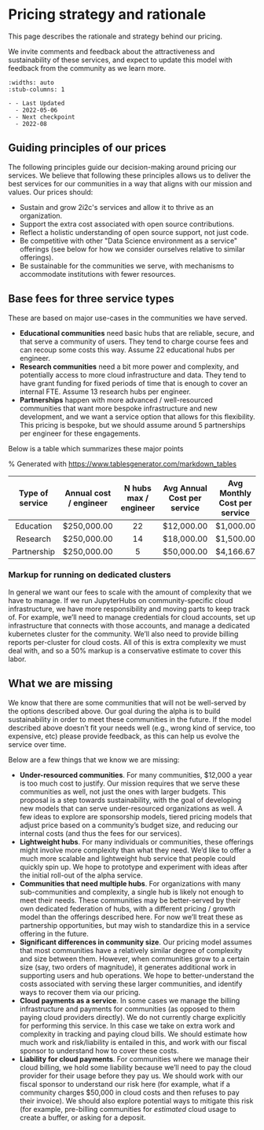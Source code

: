 # Pricing strategy and rationale

This page describes the rationale and strategy behind our pricing.

We invite comments and feedback about the attractiveness and sustainability of these services, and expect to update this model with feedback from the community as we learn more.

```{list-table}
:widths: auto
:stub-columns: 1

- - Last Updated
  - 2022-05-06
- - Next checkpoint
  - 2022-08
```

## Guiding principles of our prices

The following principles guide our decision-making around pricing our services.
We believe that following these principles allows us to deliver the best services for our communities in a way that aligns with our mission and values.
Our prices should:

- Sustain and grow 2i2c's services and allow it to thrive as an organization.
- Support the extra cost associated with open source contributions.
- Reflect a holistic understanding of open source support, not just code.
- Be competitive with other "Data Science environment as a service" offerings (see below for how we consider ourselves relative to similar offerings).
- Be sustainable for the communities we serve, with mechanisms to accommodate institutions with fewer resources.


## Base fees for three service types

These are based on major use-cases in the communities we have served.

- **Educational communities** need basic hubs that are reliable, secure, and that serve a community of users. They tend to charge course fees and can recoup some costs this way. Assume 22 educational hubs per engineer.
- **Research communities** need a bit more power and complexity, and potentially access to more cloud infrastructure and data. They tend to have grant funding for fixed periods of time that is enough to cover an internal FTE. Assume 13 research hubs per engineer.
- **Partnerships** happen with more advanced / well-resourced communities that want more bespoke infrastructure and new development, and we want a service option that allows for this flexibility. This pricing is bespoke, but we should assume around 5 partnerships per engineer for these engagements.

Below is a table which summarizes these major points

% Generated with https://www.tablesgenerator.com/markdown_tables

| Type of service | Annual cost / engineer | N hubs max / engineer | Avg Annual Cost per service | Avg Monthly Cost per service |
|:---------------:|:----------------------:|:---------------------:|:---------------------------:|:----------------------------:|
|    Education    |       $250,000.00      |           22          |          $12,000.00         |           $1,000.00          |
|     Research    |       $250,000.00      |           14          |          $18,000.00         |           $1,500.00          |
|   Partnership   |       $250,000.00      |           5           |          $50,000.00         |           $4,166.67          |

### Markup for running on dedicated clusters

In general we want our fees to scale with the amount of complexity that we have to manage. If we run JupyterHubs on community-specific cloud infrastructure, we have more responsibility and moving parts to keep track of. For example, we’ll need to manage credentials for cloud accounts, set up infrastructure that connects with those accounts, and manage a dedicated kubernetes cluster for the community. We’ll also need to provide billing reports per-cluster for cloud costs. All of this is extra complexity we must deal with, and so a 50% markup is a conservative estimate to cover this labor.

## What we are missing

We know that there are some communities that will not be well-served by the options described above. Our goal during the alpha is to build sustainability in order to meet these communities in the future. If the model described above doesn’t fit your needs well (e.g., wrong kind of service, too expensive, etc) please provide feedback, as this can help us evolve the service over time.

Below are a few things that we know we are missing:

- **Under-resourced communities**. For many communities, $12,000 a year is too much cost to justify. Our mission requires that we serve these communities as well, not just the ones with larger budgets. This proposal is a step towards sustainability, with the goal of developing new models that can serve under-resourced organizations as well. A few ideas to explore are sponsorship models, tiered pricing models that adjust price based on a community’s budget size, and reducing our internal costs (and thus the fees for our services).
- **Lightweight hubs**. For many individuals or communities, these offerings might involve more complexity than what they need. We’d like to offer a much more scalable and lightweight hub service that people could quickly spin up. We hope to prototype and experiment with ideas after the initial roll-out of the alpha service.
- **Communities that need multiple hubs**. For organizations with many sub-communities and complexity, a single hub is likely not enough to meet their needs. These communities may be better-served by their own dedicated federation of hubs, with a different pricing / growth model than the offerings described here. For now we’ll treat these as partnership opportunities, but may wish to standardize this in a service offering in the future.
- **Significant differences in community size**. Our pricing model assumes that most communities have a relatively similar degree of complexity and size between them. However, when communities grow to a certain size (say, two orders of magnitude), it generates additional work in supporting users and hub operations. We hope to better-understand the costs associated with serving these larger communities, and identify ways to recover them via our pricing.
- **Cloud payments as a service**. In some cases we manage the billing infrastructure and payments for communities (as opposed to them paying cloud providers directly). We do not currently charge explicitly for performing this service. In this case we take on extra work and complexity in tracking and paying cloud bills. We should estimate how much work and risk/liability is entailed in this, and work with our fiscal sponsor to understand how to cover these costs.
- **Liability for cloud payments**. For communities where we manage their cloud billing, we hold some liability because we’ll need to pay the cloud provider for their usage before they pay us. We should work with our fiscal sponsor to understand our risk here (for example, what if a community charges $50,000 in cloud costs and then refuses to pay their invoice). We should also explore potential ways to mitigate this risk (for example, pre-billing communities for *estimated* cloud usage to create a buffer, or asking for a deposit.
